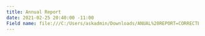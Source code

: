 ```yaml
---
title: Annual Report
date: 2021-02-25 20:40:00 -11:00
Field name: file:///C:/Users/askadmin/Downloads/ANUAL%20REPORT=CORRECTED.pdf
---
```


